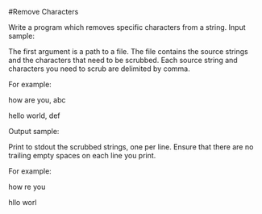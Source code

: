 #Remove Characters

 Write a program which removes specific characters from a string.
Input sample:

The first argument is a path to a file. The file contains the source strings and the characters that need to be scrubbed. Each source string and characters you need to scrub are delimited by comma.

For example:

how are you, abc

hello world, def

Output sample:

Print to stdout the scrubbed strings, one per line. Ensure that there are no trailing empty spaces on each line you print.

For example:

how re you

hllo worl


